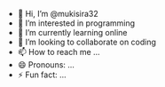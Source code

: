 - 👋 Hi, I’m @mukisira32
- 👀 I’m interested in programming
- 🌱 I’m currently learning online
- 💞️ I’m looking to collaborate on coding
- 📫 How to reach me ...
- 😄 Pronouns: ...
- ⚡ Fun fact: ...

<!---
mukisira32/mukisira32 is a ✨ special ✨ repository because its `README.md` (this file) appears on your GitHub profile.
You can click the Preview link to take a look at your changes.
--->
